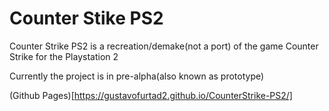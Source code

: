 # Counter Stike PS2

Counter Strike PS2 is a recreation/demake(not a port) of the game Counter Strike for the Playstation 2

Currently the project is in pre-alpha(also known as prototype)

(Github Pages)[https://gustavofurtad2.github.io/CounterStrike-PS2/]